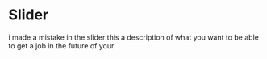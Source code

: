 # Slider
i made a mistake in the slider
this a description of what you want to be able to get a job in the future of your





































































